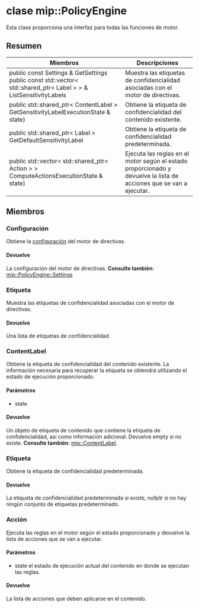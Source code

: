 # <a name="class-mippolicyengine"></a>clase mip::PolicyEngine 
Esta clase proporciona una interfaz para todas las funciones de motor.
## <a name="summary"></a>Resumen
 Miembros                        | Descripciones                                
--------------------------------|---------------------------------------------
public const Settings & GetSettings public const std::vector< std::shared_ptr< Label > > & ListSensitivityLabels | Muestra las etiquetas de confidencialidad asociadas con el motor de directivas.
public std::shared_ptr< ContentLabel > GetSensitivityLabelExecutionState & state) | Obtiene la etiqueta de confidencialidad del contenido existente.
public std::shared_ptr< Label > GetDefaultSensitivityLabel | Obtiene la etiqueta de confidencialidad predeterminada.
public std::vector< std::shared_ptr< Action > > ComputeActionsExecutionState & state) | Ejecuta las reglas en el motor según el estado proporcionado y devuelve la lista de acciones que se van a ejecutar.
## <a name="members"></a>Miembros
### <a name="settings"></a>Configuración
Obtiene la [configuración](#classmip_1_1_policy_engine_1_1_settings) del motor de directivas.
#### <a name="returns"></a>Devuelve
La configuración del motor de directivas. 
**Consulte también**: [mip::PolicyEngine::Settings](#classmip_1_1_policy_engine_1_1_settings)
### <a name="label"></a>Etiqueta
Muestra las etiquetas de confidencialidad asociadas con el motor de directivas.
#### <a name="returns"></a>Devuelve
Una lista de etiquetas de confidencialidad.
### <a name="contentlabel"></a>ContentLabel
Obtiene la etiqueta de confidencialidad del contenido existente.
La información necesaria para recuperar la etiqueta se obtendrá utilizando el estado de ejecución proporcionado. 
#### <a name="parameters"></a>Parámetros
* state 
#### <a name="returns"></a>Devuelve
Un objeto de etiqueta de contenido que contiene la etiqueta de confidencialidad, así como información adicional. Devuelve empty si no existe. 
**Consulte también**: [mip::ContentLabel](#classmip_1_1_content_label).
### <a name="label"></a>Etiqueta
Obtiene la etiqueta de confidencialidad predeterminada.
#### <a name="returns"></a>Devuelve
La etiqueta de confidencialidad predeterminada si existe, nullptr si no hay ningún conjunto de etiquetas predeterminado.
### <a name="action"></a>Acción
Ejecuta las reglas en el motor según el estado proporcionado y devuelve la lista de acciones que se van a ejecutar.
#### <a name="parameters"></a>Parámetros
* state el estado de ejecución actual del contenido en donde se ejecutan las reglas. 
#### <a name="returns"></a>Devuelve
La lista de acciones que deben aplicarse en el contenido.